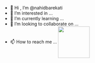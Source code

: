- 👋 Hi , I’m @nahidbarekati
- 👀 I’m interested in ...
- 🌱 I’m currently learning ...
- 💞️ I’m looking to collaborate on ...
- 📫 How to reach me ...
<a href="URL_REDIRECT" target="blank"><img align="center" src="URL_TO_YOUR_IMAGE" height="100" /></a>
<!---
nahidbarekati/nahidbarekati is a ✨ special ✨ repository because its `README.md` (this file) appears on your GitHub profile.
You can click the Preview link to take a look at your changes.
--->
